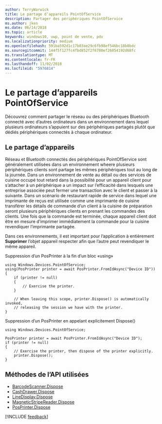 ```yaml
---
author: TerryWarwick
title: Le partage d’appareils PointOfService
description: Partager des périphériques PointOfService
ms.author: jken
ms.date: 06/14/2018
ms.topic: article
keywords: windows10, uwp, point de vente, pdv
ms.localizationpriority: medium
ms.openlocfilehash: 591ba592d1c17b03ae29c6fb98ef546bc18b8bdc
ms.sourcegitcommit: 144f5f127fc4fbd852f2f6780ef26054192d68fc
ms.translationtype: MT
ms.contentlocale: fr-FR
ms.lasthandoff: 11/02/2018
ms.locfileid: "5976814"
---
```

# <a name="pointofservice-device-sharing"></a>Le partage d’appareils PointOfService

Découvrez comment partager le réseau ou des périphériques Bluetooth connecté avec d’autres ordinateurs dans un environnement dans lequel plusieurs ordinateurs s’appuient sur des périphériques partagés plutôt que dédiés périphériques connectés à chaque ordinateur.

## <a name="device-sharing"></a>Le partage d’appareils

Réseau et Bluetooth connectés des périphériques PointOfService sont généralement utilisées dans un environnement wheere plusieurs périphériques clients sont partage les mêmes périphériques tout au long de la journée.  Dans un environnement de vente au détail ou des services de cuisine occupé tout retard dans la possibilité pour un appareil client pour s’attacher à un périphérique a un impact sur l’efficacité dans lesquels une entreprise associée peut fermer une transaction avec le client et passer à la suivante. Dans un scénario de restaurant rapide de service dans lequel une imprimante de reçus est utilisée comme une imprimante de cuisine transférer les détails de commande d’un client à la cuisine de préparation seront plusieurs périphériques clients en prenant les commandes des clients.  Une fois que la commande est terminée, chaque appareil client doit être en mesure d’imprimer immédiatement la commande pour la cuisine revendiquer l’imprimante partagée.

Dans ces environnements, il est important pour l’application à entièrement **Supprimer** l’objet appareil respecter afin que l’autre peut revendiquer le même appareil.

Suppression d’un PosPrinter à la fin d’un bloc «using»

```Csharp 
using Windows.Devices.PointOfService;
using(PosPrinter printer = await PosPrinter.FromIdAsync("Device ID"))
{
    if (printer != null)
    {
        // Exercise the printer.
    }

    // When leaving this scope, printer.Dispose() is automatically invoked, 
    // releasing the session we have with the printer.
}
```


Suppression d’un PosPrinter en appelant explicitement Dispose()

```Csharp 
using Windows.Devices.PointOfService;

PosPrinter printer = await PosPrinter.FromIdAsync("Device ID");
if (printer != null)
{
    // Exercise the printer, then dispose of the printer explicitly.
    printer.Dispose();
}
```

## <a name="api-methods-used"></a>Méthodes de l’API utilisées 

+ [BarcodeScanner.Dispose](https://docs.microsoft.com/uwp/api/windows.devices.pointofservice.barcodescanner.dispose) 
+ [CashDrawer.Dispose](https://docs.microsoft.com/uwp/api/windows.devices.pointofservice.cashdrawer.dispose) 
+ [LineDisplay.Dispose](https://docs.microsoft.com/uwp/api/windows.devices.pointofservice.linedisplay.dispose) 
+ [MagneticStripeReader.Dispose](https://docs.microsoft.com/uwp/api/windows.devices.pointofservice.magneticstripereader.dispose)  
+ [PosPrinter.Dispose](https://docs.microsoft.com/uwp/api/windows.devices.pointofservice.posprinter.dispose) 


[!INCLUDE [feedback](./includes/pos-feedback.md)]
